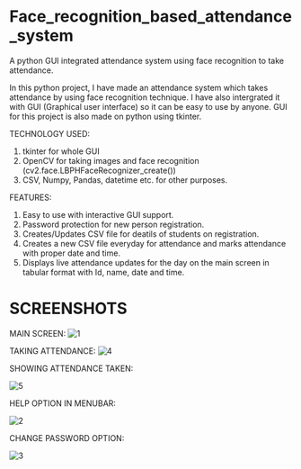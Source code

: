 # Face_recognition_based_attendance_system

A python GUI integrated attendance system using face recognition to take attendance.


In this python project, I have made an attendance system which takes attendance by using face recognition technique. I have also intergrated it with GUI (Graphical user interface) so it can be easy to use by anyone. GUI for this project is also made on python using tkinter.

TECHNOLOGY USED:
1) tkinter for whole GUI
2) OpenCV for taking images and face recognition (cv2.face.LBPHFaceRecognizer_create())
3) CSV, Numpy, Pandas, datetime etc. for other purposes.

FEATURES:
1) Easy to use with interactive GUI support.
2) Password protection for new person registration.
3) Creates/Updates CSV file for deatils of students on registration.
4) Creates a new CSV file everyday for attendance and marks attendance with proper date and time.
5) Displays live attendance updates for the day on the main screen in tabular format with Id, name, date and time.

# SCREENSHOTS
MAIN SCREEN:
![1](https://user-images.githubusercontent.com/92314569/213887216-de8c3147-abe6-4feb-a258-ab0355b43667.jpg)


TAKING ATTENDANCE:
![4](https://user-images.githubusercontent.com/92314569/213887348-ade32790-32c4-453b-8128-70c622e0d0cb.jpg)


SHOWING ATTENDANCE TAKEN:

![5](https://user-images.githubusercontent.com/92314569/213887404-bb2e75b9-737c-476e-9038-d853dc2cb681.jpg)



HELP OPTION IN MENUBAR:

![2](https://user-images.githubusercontent.com/92314569/213887245-ba185ac3-3060-4bd3-ad83-83c13fb470a4.png)

CHANGE PASSWORD OPTION:

![3](https://user-images.githubusercontent.com/92314569/213887241-08889598-e564-46e5-8bbe-a68133b6c6fb.png)

